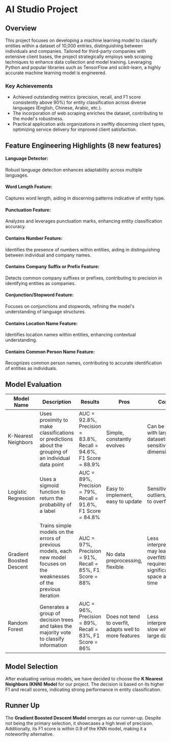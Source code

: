 # AI Studio Project

## Overview

This project focuses on developing a machine learning model to classify entities within a dataset of 10,000 entries, distinguishing between individuals and companies. Tailored for third-party companies with extensive client bases, the project strategically employs web scraping techniques to enhance data collection and model training. Leveraging Python and popular libraries such as TensorFlow and scikit-learn, a highly accurate machine learning model is engineered.

### Key Achievements

- Achieved outstanding metrics (precision, recall, and F1 score consistently above 90%) for entity classification across diverse languages (English, Chinese, Arabic, etc.).
- The incorporation of web scraping enriches the dataset, contributing to the model's robustness.
- Practical application aids organizations in swiftly discerning client types, optimizing service delivery for improved client satisfaction.

## Feature Engineering Highlights (8 new features) 

#### Language Detector:

Robust language detection enhances adaptability across multiple languages.

#### Word Length Feature:

Captures word length, aiding in discerning patterns indicative of entity type.

#### Punctuation Feature:

Analyzes and leverages punctuation marks, enhancing entity classification accuracy.

#### Contains Number Feature:

Identifies the presence of numbers within entities, aiding in distinguishing between individual and company names.

#### Contains Company Suffix or Prefix Feature:

Detects common company suffixes or prefixes, contributing to precision in identifying entities as companies.

#### Conjunction/Stopword Feature:

Focuses on conjunctions and stopwords, refining the model's understanding of language structures.

#### Contains Location Name Feature:

Identifies location names within entities, enhancing contextual understanding.

#### Contains Common Person Name Feature:

Recognizes common person names, contributing to accurate identification of entities as individuals.


## Model Evaluation

| Model Name            | Description                                                                                                       | Results                                                   | Pros                                              | Cons                                       |
|-----------------------|-------------------------------------------------------------------------------------------------------------------|-----------------------------------------------------------|---------------------------------------------------|--------------------------------------------|
| K-Nearest Neighbors   | Uses proximity to make classifications or predictions about the grouping of an individual data point              | AUC = 92.8%, Precision = 83.8%, Recall = 94.6%, F1 Score = 88.9% | Simple, constantly evolves                    | Can be slow with large datasets, sensitive to dimensionality |
| Logistic Regression    | Uses a sigmoid function to return the probability of a label                                                      | AUC = 89%, Precision = 79%, Recall = 91.6%, F1 Score = 84.8%   | Easy to implement, easy to update                | Sensitive to outliers, prone to overfitting  |
| Gradient Boosted Descent | Trains simple models on the errors of previous models, each new model focuses on the weaknesses of the previous iteration | AUC = 97%, Precision = 91%, Recall = 85%, F1 Score = 88% | No data preprocessing, flexible               | Less interpretable, may lead to overfitting, requires significant space and time |
| Random Forest          | Generates a group of decision trees and takes the majority vote to classify information                           | AUC = 96%, Precision = 89%, Recall = 83%, F1 Score = 86%  | Does not tend to overfit, adapts well to more features | Less interpretable, slow with large datasets |



## Model Selection

After evaluating various models, we have decided to choose the **K Nearest Neighbors (KNN) Model** for our project. The decision is based on its higher F1 and recall scores, indicating strong performance in entity classification.

## Runner Up

The **Gradient Boosted Descent Model** emerges as our runner-up. Despite not being the primary selection, it showcases a high level of precision. Additionally, its F1 score is within 0.9 of the KNN model, making it a noteworthy alternative.
